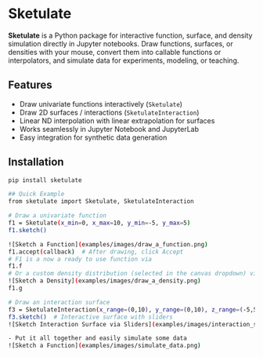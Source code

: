 # Sketulate

**Sketulate** is a Python package for interactive function, surface, and density simulation directly in Jupyter notebooks. Draw functions, surfaces, or densities with your mouse, convert them into callable functions or interpolators, and simulate data for experiments, modeling, or teaching.

## Features

- Draw univariate functions interactively (`Sketulate`)  
- Draw 2D surfaces / interactions (`SketulateInteraction`)  
- Linear ND interpolation with linear extrapolation for surfaces  
- Works seamlessly in Jupyter Notebook and JupyterLab  
- Easy integration for synthetic data generation  

## Installation

```bash
pip install sketulate

## Quick Example
from sketulate import Sketulate, SketulateInteraction

# Draw a univariate function
f1 = Sketulate(x_min=0, x_max=10, y_min=-5, y_max=5)
f1.sketch()

![Sketch a Function](examples/images/draw_a_function.png)
f1.accept(callback)  # After drawing, click Accept
# F1 is a now a ready to use function via
f1.f
# Or a custom density distribution (selected in the canvas dropdown) via
![Sketch a Density](examples/images/draw_a_density.png)
f1.g

# Draw an interaction surface
f3 = SketulateInteraction(x_range=(0,10), y_range=(0,10), z_range=(-5,5), grid_size=5)
f3.sketch()  # Interactive surface with sliders
![Sketch Interaction Surface via Sliders](examples/images/interaction_surfaces.png)

- Put it all together and easily simulate some data
![Sketch a Function](examples/images/simulate_data.png)

